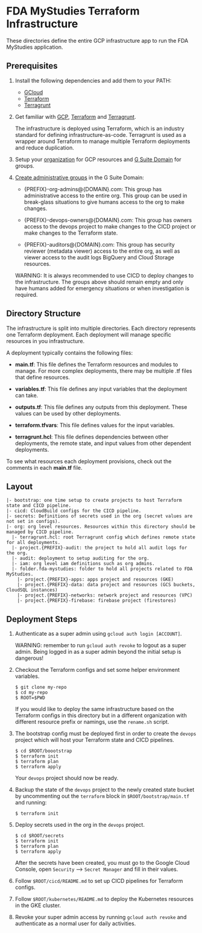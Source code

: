 # FDA MyStudies Terraform Infrastructure

These directories define the entire GCP infrastructure app to run the FDA
MyStudies application.

## Prerequisites

1.  Install the following dependencies and add them to your PATH:

    -   [GCloud](https://cloud.google.com/sdk/gcloud)
    -   [Terraform](https://www.terraform.io/)
    -   [Terragrunt](https://terragrunt.gruntwork.io/)

1.  Get familiar with [GCP](https://cloud.google.com/docs/overview),
    [Terraform](https://www.terraform.io/intro/index.html) and
    [Terragrunt](https://blog.gruntwork.io/terragrunt-how-to-keep-your-terraform-code-dry-and-maintainable-f61ae06959d8).

    The infrastructure is deployed using Terraform, which is an industry
    standard for defining infrastructure-as-code. Terragrunt is used as a
    wrapper around Terraform to manage multiple Terraform deployments and reduce
    duplication.

1.  Setup your
    [organization](https://cloud.google.com/resource-manager/docs/creating-managing-organization)
    for GCP resources and [G Suite Domain](https://gsuite.google.com/) for
    groups.

1.  [Create administrative groups](https://support.google.com/a/answer/33343?hl=en)
    in the G Suite Domain:

    -   {PREFIX}-org-admins@{DOMAIN}.com: This group has administrative access
        to the entire org. This group can be used in break-glass situations to
        give humans access to the org to make changes.

    -   {PREFIX}-devops-owners@{DOMAIN}.com: This group has owners access to the
        devops project to make changes to the CICD project or make changes to
        the Terraform state.

    -   {PREFIX}-auditors@{DOMAIN}.com: This group has security reviewer
        (metadata viewer) access to the entire org, as well as viewer access to
        the audit logs BigQuery and Cloud Storage resources.

    WARNING: It is always recommended to use CICD to deploy changes to the
    infrastructure. The groups above should remain empty and only have humans
    added for emergency situations or when investigation is required.

## Directory Structure

The infrastructure is split into multiple directories. Each directory represents
one Terraform deployment. Each deployment will manage specific resources in you
infrastructure.

A deployment typically contains the following files:

-   **main.tf**: This file defines the Terraform resources and modules to
    manage. For more complex deployments, there may be multiple .tf files that
    define resources.

-   **variables.tf**: This file defines any input variables that the deployment
    can take.

-   **outputs.tf**: This file defines any outputs from this deployment. These
    values can be used by other deployments.

-   **terraform.tfvars**: This file defines values for the input variables.

-   **terragrunt.hcl**: This file defines dependencies between other
    deployments, the remote state, and input values from other dependent
    deployments.

To see what resources each deployment provisions, check out the comments in each
**main.tf** file.

## Layout

```
|- bootstrap: one time setup to create projects to host Terraform state and CICD pipeline.
|- cicd: CloudBuild configs for the CICD pipeline.
|- secrets: Definitions of secrets used in the org (secret values are not set in configs).
|- org: org level resources. Resources within this directory should be managed by CICD pipeline.
  |- terragrunt.hcl: root Terragrunt config which defines remote state for all deployments.
  |- project.{PREFIX}-audit: the project to hold all audit logs for the org.
  |- audit: deployment to setup auditing for the org.
  |- iam: org level iam definitions such as org admins.
  |- folder.fda-mystudies: folder to hold all projects related to FDA MyStudies.
    |- project.{PREFIX}-apps: apps project and resources (GKE)
    |- project.{PREFIX}-data: data project and resources (GCS buckets, CloudSQL instances)
    |- project.{PREFIX}-networks: network project and resources (VPC)
    |- project.{PREFIX}-firebase: firebase project (firestores)
```

## Deployment Steps

1.  Authenticate as a super admin using `gcloud auth login [ACCOUNT]`.

    WARNING: remember to run `gcloud auth revoke` to logout as a super admin.
    Being logged in as a super admin beyond the initial setup is dangerous!

1.  Checkout the Terraform configs and set some helper environment variables.

    ```
    $ git clone my-repo
    $ cd my-repo
    $ ROOT=$PWD
    ```

    If you would like to deploy the same infrastructure based on the Terraform
    configs in this directory but in a different organization with different
    resource prefix or namings, use the `rename.sh` script.

1.  The bootstrap config must be deployed first in order to create the `devops`
    project which will host your Terraform state and CICD pipelines.

    ```
    $ cd $ROOT/boootstrap
    $ terraform init
    $ terraform plan
    $ terraform apply
    ```

    Your `devops` project should now be ready.

1.  Backup the state of the `devops` project to the newly created state bucket
    by uncommenting out the `terraform` block in `$ROOT/bootstrap/main.tf` and
    running:

    ```
    $ terraform init
    ```

1.  Deploy secrets used in the org in the `devops` project.

    ```
    $ cd $ROOT/secrets
    $ terraform init
    $ terraform plan
    $ terraform apply
    ```

    After the secrets have been created, you must go to the Google Cloud
    Console, open `Security` --> `Secret Manager` and fill in their values.

1.  Follow `$ROOT/cicd/README.md` to set up CICD pipelines for Terraform
    configs.

1.  Follow `$ROOT/kubernetes/README.md` to deploy the Kubernetes resources in
    the GKE cluster.

1.  Revoke your super admin access by running `gcloud auth revoke` and
    authenticate as a normal user for daily activities.
